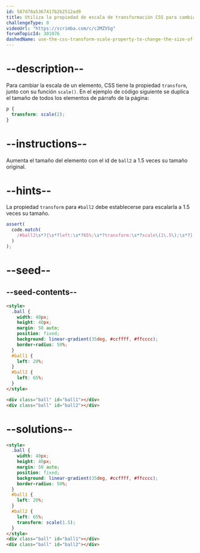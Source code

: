 ```yaml
---
id: 587d78a5367417b2b2512ad9
title: Utiliza la propiedad de escala de transformación CSS para cambiar el tamaño de un elemento
challengeType: 0
videoUrl: "https://scrimba.com/c/c2MZVSg"
forumTopicId: 301076
dashedName: use-the-css-transform-scale-property-to-change-the-size-of-an-element
---
```


# --description--

Para cambiar la escala de un elemento, CSS tiene la propiedad `transform`, junto con su función `scale()`. En el ejemplo de código siguiente se duplica el tamaño de todos los elementos de párrafo de la página:

```css
p {
  transform: scale(2);
}
```

# --instructions--

Aumenta el tamaño del elemento con el id de `ball2` a 1.5 veces su tamaño original.

# --hints--

La propiedad `transform` para `#ball2` debe establecerse para escalarla a 1.5 veces su tamaño.

```js
assert(
  code.match(
    /#ball2\s*?{\s*?left:\s*?65%;\s*?transform:\s*?scale\(1\.5\);\s*?}|#ball2\s*?{\s*?transform:\s*?scale\(1\.5\);\s*?left:\s*?65%;\s*?}/gi
  )
);
```

# --seed--

## --seed-contents--

```html
<style>
  .ball {
    width: 40px;
    height: 40px;
    margin: 50 auto;
    position: fixed;
    background: linear-gradient(35deg, #ccffff, #ffcccc);
    border-radius: 50%;
  }
  #ball1 {
    left: 20%;
  }
  #ball2 {
    left: 65%;
  }
</style>

<div class="ball" id="ball1"></div>
<div class="ball" id="ball2"></div>
```

# --solutions--

```html
<style>
  .ball {
    width: 40px;
    height: 40px;
    margin: 50 auto;
    position: fixed;
    background: linear-gradient(35deg, #ccffff, #ffcccc);
    border-radius: 50%;
  }
  #ball1 {
    left: 20%;
  }
  #ball2 {
    left: 65%;
    transform: scale(1.5);
  }
</style>
<div class="ball" id="ball1"></div>
<div class="ball" id="ball2"></div>
```
